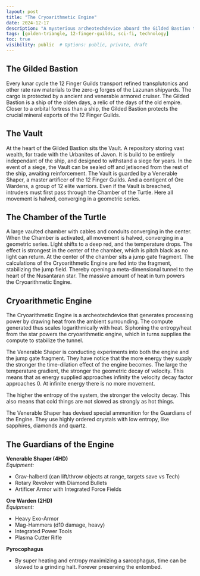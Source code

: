 ```yaml
---
layout: post
title: "The Cryoarithmetic Engine"
date: 2024-12-17
description: "A mysterious archeotechdevice aboard the Gilded Bastion that powers a jump gate fragment through entropy manipulation"
tags: [golden-triangle, 12-finger-guilds, sci-fi, technology]
toc: true
visibility: public  # Options: public, private, draft
--- 
```


## The Gilded Bastion
Every lunar cycle the 12 Finger Guilds transport refined transplutonics and other rate raw materials to the zero-g forges of the Lazunan shipyards.
The cargo is protected by a ancient and venerable armored cruiser. The Gilded Bastion is a ship of the olden days, a relic of the days of the old empire. Closer to a orbital fortress than a ship, the Gilded Bastion protects the crucial mineral exports of the 12 Finger Guilds.

## The Vault
At the heart of the Gilded Bastion sits the Vault. A repository storing vast wealth, for trade with the Urbanites of Javon.
It is build to be entirely independant of the ship, and designed to withstand a siege for years. In the event of a siege, the Vault can be sealed off and jetisoned from the rest of the ship, awaiting reinforcement.
The Vault is guarded by a Venerable Shaper, a master artificer of the 12 Finger Guilds. And a contigent of Ore Wardens, a group of 12 elite warriors.
Even if the Vault is breached, intruders must first pass through the Chamber of the Turtle. Here all movement is halved, converging in a geometric series.

## The Chamber of the Turtle
A large vaulted chamber with cables and conduits converging in the center. When the Chamber is activated, all movement is halved, converging in a geometric series.
Light shifts to a deep red, and the temperature drops. The effect is strongest in the center of the chamber, which is pitch black as no light can return.
At the center of the chamber sits a jump gate fragment. The calculations of the Cryoarithmetic Engine are fed into the fragment, stabilizing the jump field. Thereby opening a meta-dimensional tunnel to the heart of the Nusantaran star. The massive amount of heat in turn powers the Cryoarithmetic Engine.


## Cryoarithmetic Engine
The Cryoarithmetic Engine is a archeotechdevice that generates processing power by drawing heat from the ambient surrounding. The compute generated thus scales logarithmically with heat.
Siphoning the entropy/heat from the star powers the cryoarithmetic engine, which in turns supplies the compute to stabilize the tunnel.

The Venerable Shaper is conducting experiments into both the engine and the jump gate fragment.
They have notice that the more energy they supply the stronger the time-dilation effect of the engine becomes. The large the temperature gradient, the stronger the geometric decay of velocity. This means that as energy supplied approaches infinity the velocity decay factor approaches 0. At infinite energy there is no more movement.

The higher the entropy of the system, the stronger the velocity decay. This also means that cold things are not slowed as strongly as hot things.

The Venerable Shaper has devised special ammunition for the Guardians of the Engine. They use highly ordered crystals with low entropy, like sapphires, diamonds and quartz.

## The Guardians of the Engine
**Venerable Shaper (4HD)**  
*Equipment:*
- Grav-halberd (can lift/throw objects at range, targets save vs Tech)
- Rotary Revolver with Diamond Bullets
- Artificer Armor with Integrated Force Fields

**Ore Warden (2HD)**  
*Equipment:*
- Heavy Exo-Armor
- Mag-Hammers (d10 damage, heavy)
- Integrated Power Tools
- Plasma Cutter Rifle

**Pyrocophagus**
- By super heating and entropy maximizing a sarcophagus, time can be slowed to a grinding halt. Forever preserving the entombed. 
